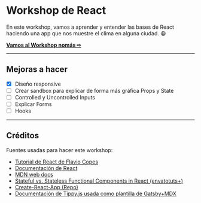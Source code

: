 # Workshop de React

En este workshop, vamos a aprender y entender las bases de React haciendo una app que nos muestre el clima en alguna ciudad. 😀

[**Vamos al Workshop nomás ⇨**](https://agustinmulet-react.netlify.app/)

---

## Mejoras a hacer

- [x] Diseño responsive
- [ ] Crear sandbox para explicar de forma más gráfica Props y State
- [ ] Controlled y Uncontrolled Inputs
- [ ] Explicar Forms
- [ ] Hooks

---

## Créditos

Fuentes usadas para hacer este workshop:

- [Tutorial de React de Flavio Copes](https://flaviocopes.com/react/)
- [Documentación de React](https://reactjs.org/docs/getting-started.html)
- [MDN web docs](https://developer.mozilla.org/es/docs/Web)
- [Stateful vs. Stateless Functional Components in React (envatotuts+)](https://code.tutsplus.com/tutorials/stateful-vs-stateless-functional-components-in-react--cms-29541)
- [Create-React-App (Repo)](https://github.com/facebook/create-react-app)
- [Documentación de Tippy.js usada como plantilla de Gatsby+MDX](https://github.com/atomiks/tippyjs/tree/master/website)
